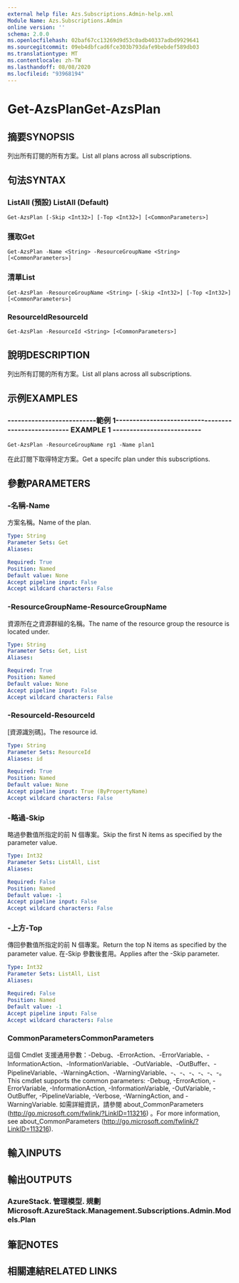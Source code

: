 ```yaml
---
external help file: Azs.Subscriptions.Admin-help.xml
Module Name: Azs.Subscriptions.Admin
online version: ''
schema: 2.0.0
ms.openlocfilehash: 02baf67cc13269d9d53c0adb40337adbd9929641
ms.sourcegitcommit: 09eb4dbfcad6fce303b793dafe9bebdef589db03
ms.translationtype: MT
ms.contentlocale: zh-TW
ms.lasthandoff: 08/08/2020
ms.locfileid: "93968194"
---
```

# <span data-ttu-id="19e69-101">Get-AzsPlan</span><span class="sxs-lookup"><span data-stu-id="19e69-101">Get-AzsPlan</span></span>

## <span data-ttu-id="19e69-102">摘要</span><span class="sxs-lookup"><span data-stu-id="19e69-102">SYNOPSIS</span></span>
<span data-ttu-id="19e69-103">列出所有訂閱的所有方案。</span><span class="sxs-lookup"><span data-stu-id="19e69-103">List all plans across all subscriptions.</span></span>

## <span data-ttu-id="19e69-104">句法</span><span class="sxs-lookup"><span data-stu-id="19e69-104">SYNTAX</span></span>

### <span data-ttu-id="19e69-105">ListAll (預設) </span><span class="sxs-lookup"><span data-stu-id="19e69-105">ListAll (Default)</span></span>
```
Get-AzsPlan [-Skip <Int32>] [-Top <Int32>] [<CommonParameters>]
```

### <span data-ttu-id="19e69-106">獲取</span><span class="sxs-lookup"><span data-stu-id="19e69-106">Get</span></span>
```
Get-AzsPlan -Name <String> -ResourceGroupName <String> [<CommonParameters>]
```

### <span data-ttu-id="19e69-107">清單</span><span class="sxs-lookup"><span data-stu-id="19e69-107">List</span></span>
```
Get-AzsPlan -ResourceGroupName <String> [-Skip <Int32>] [-Top <Int32>] [<CommonParameters>]
```

### <span data-ttu-id="19e69-108">ResourceId</span><span class="sxs-lookup"><span data-stu-id="19e69-108">ResourceId</span></span>
```
Get-AzsPlan -ResourceId <String> [<CommonParameters>]
```

## <span data-ttu-id="19e69-109">說明</span><span class="sxs-lookup"><span data-stu-id="19e69-109">DESCRIPTION</span></span>
<span data-ttu-id="19e69-110">列出所有訂閱的所有方案。</span><span class="sxs-lookup"><span data-stu-id="19e69-110">List all plans across all subscriptions.</span></span>

## <span data-ttu-id="19e69-111">示例</span><span class="sxs-lookup"><span data-stu-id="19e69-111">EXAMPLES</span></span>

### <span data-ttu-id="19e69-112">--------------------------範例 1--------------------------</span><span class="sxs-lookup"><span data-stu-id="19e69-112">-------------------------- EXAMPLE 1 --------------------------</span></span>
```
Get-AzsPlan -ResourceGroupName rg1 -Name plan1
```

<span data-ttu-id="19e69-113">在此訂閱下取得特定方案。</span><span class="sxs-lookup"><span data-stu-id="19e69-113">Get a specifc plan under this subscriptions.</span></span>

## <span data-ttu-id="19e69-114">參數</span><span class="sxs-lookup"><span data-stu-id="19e69-114">PARAMETERS</span></span>

### <span data-ttu-id="19e69-115">-名稱</span><span class="sxs-lookup"><span data-stu-id="19e69-115">-Name</span></span>
<span data-ttu-id="19e69-116">方案名稱。</span><span class="sxs-lookup"><span data-stu-id="19e69-116">Name of the plan.</span></span>

```yaml
Type: String
Parameter Sets: Get
Aliases: 

Required: True
Position: Named
Default value: None
Accept pipeline input: False
Accept wildcard characters: False
```

### <span data-ttu-id="19e69-117">-ResourceGroupName</span><span class="sxs-lookup"><span data-stu-id="19e69-117">-ResourceGroupName</span></span>
<span data-ttu-id="19e69-118">資源所在之資源群組的名稱。</span><span class="sxs-lookup"><span data-stu-id="19e69-118">The name of the resource group the resource is located under.</span></span>

```yaml
Type: String
Parameter Sets: Get, List
Aliases: 

Required: True
Position: Named
Default value: None
Accept pipeline input: False
Accept wildcard characters: False
```

### <span data-ttu-id="19e69-119">-ResourceId</span><span class="sxs-lookup"><span data-stu-id="19e69-119">-ResourceId</span></span>
<span data-ttu-id="19e69-120">[資源識別碼]。</span><span class="sxs-lookup"><span data-stu-id="19e69-120">The resource id.</span></span>

```yaml
Type: String
Parameter Sets: ResourceId
Aliases: id

Required: True
Position: Named
Default value: None
Accept pipeline input: True (ByPropertyName)
Accept wildcard characters: False
```

### <span data-ttu-id="19e69-121">-略過</span><span class="sxs-lookup"><span data-stu-id="19e69-121">-Skip</span></span>
<span data-ttu-id="19e69-122">略過參數值所指定的前 N 個專案。</span><span class="sxs-lookup"><span data-stu-id="19e69-122">Skip the first N items as specified by the parameter value.</span></span>

```yaml
Type: Int32
Parameter Sets: ListAll, List
Aliases: 

Required: False
Position: Named
Default value: -1
Accept pipeline input: False
Accept wildcard characters: False
```

### <span data-ttu-id="19e69-123">-上方</span><span class="sxs-lookup"><span data-stu-id="19e69-123">-Top</span></span>
<span data-ttu-id="19e69-124">傳回參數值所指定的前 N 個專案。</span><span class="sxs-lookup"><span data-stu-id="19e69-124">Return the top N items as specified by the parameter value.</span></span>
<span data-ttu-id="19e69-125">在-Skip 參數後套用。</span><span class="sxs-lookup"><span data-stu-id="19e69-125">Applies after the -Skip parameter.</span></span>

```yaml
Type: Int32
Parameter Sets: ListAll, List
Aliases: 

Required: False
Position: Named
Default value: -1
Accept pipeline input: False
Accept wildcard characters: False
```

### <span data-ttu-id="19e69-126">CommonParameters</span><span class="sxs-lookup"><span data-stu-id="19e69-126">CommonParameters</span></span>
<span data-ttu-id="19e69-127">這個 Cmdlet 支援通用參數：-Debug、-ErrorAction、-ErrorVariable、-InformationAction、-InformationVariable、-OutVariable、-OutBuffer、-PipelineVariable、-WarningAction、-WarningVariable、-、-、-、-、-、-。</span><span class="sxs-lookup"><span data-stu-id="19e69-127">This cmdlet supports the common parameters: -Debug, -ErrorAction, -ErrorVariable, -InformationAction, -InformationVariable, -OutVariable, -OutBuffer, -PipelineVariable, -Verbose, -WarningAction, and -WarningVariable.</span></span> <span data-ttu-id="19e69-128">如需詳細資訊，請參閱 about_CommonParameters (http://go.microsoft.com/fwlink/?LinkID=113216) 。</span><span class="sxs-lookup"><span data-stu-id="19e69-128">For more information, see about_CommonParameters (http://go.microsoft.com/fwlink/?LinkID=113216).</span></span>

## <span data-ttu-id="19e69-129">輸入</span><span class="sxs-lookup"><span data-stu-id="19e69-129">INPUTS</span></span>

## <span data-ttu-id="19e69-130">輸出</span><span class="sxs-lookup"><span data-stu-id="19e69-130">OUTPUTS</span></span>

### <span data-ttu-id="19e69-131">AzureStack. 管理模型. 規劃</span><span class="sxs-lookup"><span data-stu-id="19e69-131">Microsoft.AzureStack.Management.Subscriptions.Admin.Models.Plan</span></span>

## <span data-ttu-id="19e69-132">筆記</span><span class="sxs-lookup"><span data-stu-id="19e69-132">NOTES</span></span>

## <span data-ttu-id="19e69-133">相關連結</span><span class="sxs-lookup"><span data-stu-id="19e69-133">RELATED LINKS</span></span>

